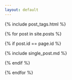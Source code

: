 ```yaml
---
layout: default
---
```

{% include post_tags.html %}

{% for post in site.posts %}

{% if post.id == page.id %}

{% include single_post.md %}

{% endif %}

{% endfor %}